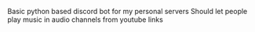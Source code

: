 Basic python based discord bot for my personal servers
Should let people play music in audio channels from youtube links